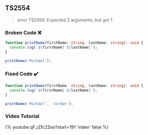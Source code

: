 ## TS2554

> error TS2554: Expected 2 arguments, but got 1.

### Broken Code ❌

```ts
function printName(firstName: string, lastName: string): void {
  console.log(`${firstName} ${lastName}`);
}

printName('Michael');
```

### Fixed Code ✔️

```ts
function printName(firstName: string, lastName: string): void {
  console.log(`${firstName} ${lastName}`);
}

printName('Michael', 'Jordan');
```

### Video Tutorial

{% youtube qF_iZfc22oo?start=191 'video' false %}

